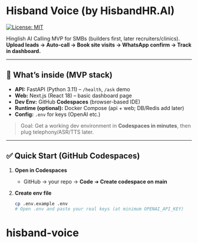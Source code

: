 # Hisband Voice (by HisbandHR.AI)
[![License: MIT](https://img.shields.io/badge/License-MIT-yellow.svg)](LICENSE)

Hinglish AI Calling MVP for SMBs (builders first, later recruiters/clinics).  
**Upload leads → Auto-call → Book site visits → WhatsApp confirm → Track in dashboard.**

---

## 🚀 What’s inside (MVP stack)
- **API:** FastAPI (Python 3.11) – `/health`, `/ask` demo
- **Web:** Next.js (React 18) – basic dashboard page
- **Dev Env:** GitHub **Codespaces** (browser-based IDE)
- **Runtime (optional):** Docker Compose (api + web; DB/Redis add later)
- **Config:** `.env` for keys (OpenAI etc.)

> Goal: Get a working dev environment in **Codespaces in minutes**, then plug telephony/ASR/TTS later.

---

## ✅ Quick Start (GitHub Codespaces)

1) **Open in Codespaces**
   - GitHub → your repo → **Code** ➜ **Create codespace on main**

2) **Create env file**
   ```bash
   cp .env.example .env
   # Open .env and paste your real keys (at minimum OPENAI_API_KEY)
# hisband-voice
